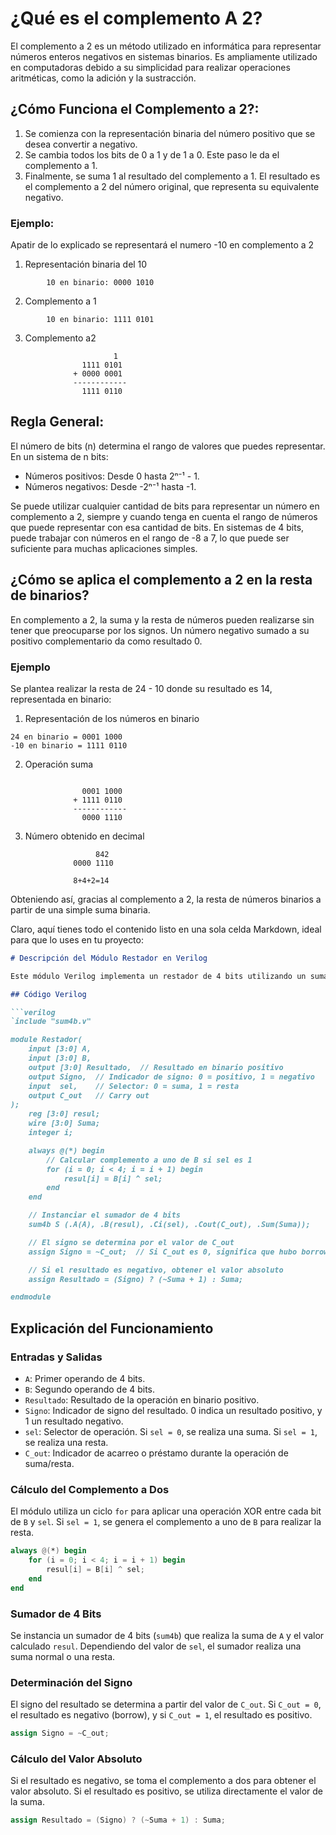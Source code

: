 # ¿Qué es el complemento A 2?

El complemento a 2 es un método utilizado en informática para representar números enteros negativos en sistemas binarios. Es ampliamente utilizado en computadoras debido a su simplicidad para realizar operaciones aritméticas, como la adición y la sustracción.

## ¿Cómo Funciona el Complemento a 2?:
1.  Se comienza con la representación binaria del número positivo que se desea convertir a negativo.
2. Se cambia todos los bits de 0 a 1 y de 1 a 0. Este paso le da el complemento a 1.
3. Finalmente, se suma 1 al resultado del complemento a 1. El resultado es el complemento a 2 del número original, que representa su equivalente negativo.

### Ejemplo:
Apatir de lo explicado se representará el numero -10 en complemento a 2

1. Representación binaria del 10 
```
        10 en binario: 0000 1010
```
2. Complemento a 1

```
        10 en binario: 1111 0101
```
3. Complemento a2 
```    
                       1
                1111 0101
              + 0000 0001
              ------------
                1111 0110
```
## Regla General:

El número de bits (n) determina el rango de valores que puedes representar. En un sistema de n bits:

* Números positivos: Desde 0 hasta 2ⁿ⁻¹ - 1.
* Números negativos: Desde -2ⁿ⁻¹ hasta -1.

Se puede utilizar cualquier cantidad de bits para representar un número en complemento a 2, siempre y cuando tenga en cuenta el rango de números que puede representar con esa cantidad de bits. En sistemas de 4 bits, puede trabajar con números en el rango de -8 a 7, lo que puede ser suficiente para muchas aplicaciones simples.


## ¿Cómo se aplica el complemento a 2 en la resta de binarios?

 En complemento a 2, la suma y la resta de números pueden realizarse sin tener que preocuparse por los signos. Un número negativo sumado a su positivo complementario da como resultado 0.

### Ejemplo
Se plantea realizar la resta de 24 - 10 donde su resultado es 14, representada en binario:

1. Representación de los números en binario
```                        
24 en binario = 0001 1000
-10 en binario = 1111 0110

```

2. Operación suma 
```    
                       
                0001 1000
              + 1111 0110
              ------------
                0000 1110
```
3. Número obtenido en decimal
```               
                   842
              0000 1110

              8+4+2=14              
```
Obteniendo así, gracias al complemento a 2, la resta de números binarios a partir de una simple suma binaria.

Claro, aquí tienes todo el contenido listo en una sola celda Markdown, ideal para que lo uses en tu proyecto:

```md
# Descripción del Módulo Restador en Verilog

Este módulo Verilog implementa un restador de 4 bits utilizando un sumador de 4 bits y la técnica de complemento a dos para realizar restas.

## Código Verilog

```verilog
`include "sum4b.v"

module Restador(
    input [3:0] A, 
    input [3:0] B,
    output [3:0] Resultado,  // Resultado en binario positivo
    output Signo,  // Indicador de signo: 0 = positivo, 1 = negativo
    input  sel,    // Selector: 0 = suma, 1 = resta
    output C_out   // Carry out
);
    reg [3:0] resul;
    wire [3:0] Suma;
    integer i;

    always @(*) begin  
        // Calcular complemento a uno de B si sel es 1
        for (i = 0; i < 4; i = i + 1) begin
            resul[i] = B[i] ^ sel;
        end
    end

    // Instanciar el sumador de 4 bits
    sum4b S (.A(A), .B(resul), .Ci(sel), .Cout(C_out), .Sum(Suma));

    // El signo se determina por el valor de C_out
    assign Signo = ~C_out;  // Si C_out es 0, significa que hubo borrow, y el resultado es negativo

    // Si el resultado es negativo, obtener el valor absoluto
    assign Resultado = (Signo) ? (~Suma + 1) : Suma;

endmodule
```

## Explicación del Funcionamiento

### Entradas y Salidas
- `A`: Primer operando de 4 bits.
- `B`: Segundo operando de 4 bits.
- `Resultado`: Resultado de la operación en binario positivo.
- `Signo`: Indicador de signo del resultado. 0 indica un resultado positivo, y 1 un resultado negativo.
- `sel`: Selector de operación. Si `sel = 0`, se realiza una suma. Si `sel = 1`, se realiza una resta.
- `C_out`: Indicador de acarreo o préstamo durante la operación de suma/resta.

### Cálculo del Complemento a Dos
El módulo utiliza un ciclo `for` para aplicar una operación XOR entre cada bit de `B` y `sel`. Si `sel = 1`, se genera el complemento a uno de `B` para realizar la resta.

```verilog
always @(*) begin  
    for (i = 0; i < 4; i = i + 1) begin
        resul[i] = B[i] ^ sel;
    end
end
```

### Sumador de 4 Bits
Se instancia un sumador de 4 bits (`sum4b`) que realiza la suma de `A` y el valor calculado `resul`. Dependiendo del valor de `sel`, el sumador realiza una suma normal o una resta.

### Determinación del Signo
El signo del resultado se determina a partir del valor de `C_out`. Si `C_out = 0`, el resultado es negativo (borrow), y si `C_out = 1`, el resultado es positivo.

```verilog
assign Signo = ~C_out;
```

### Cálculo del Valor Absoluto
Si el resultado es negativo, se toma el complemento a dos para obtener el valor absoluto. Si el resultado es positivo, se utiliza directamente el valor de la suma.

```verilog
assign Resultado = (Signo) ? (~Suma + 1) : Suma;
```

